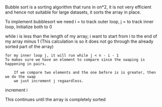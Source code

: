 Bubble sort is a sorting algorithm that runs in on*2, it is not very efficient and hence not suitable for large datasets, it sorts the array in place.

To implement bubblesort we need 
i = to track outer loop,
j = to track inner loop,
Initialize both to 0


while i is less than the length of my array;
i want to start from i to the end of my array minus 1 (This calculation is so it does not go through the already sorted part of the array)

    for my inner loop j, it will run while j < n - i - 1
    To makes sure we have an element to compare since the swaping is happening in pairs.

        If we compare two elements and the one before is is greater, then we do the swap
        we just increment j regaardless.
increment i

This continues until the array is completely sorted 
